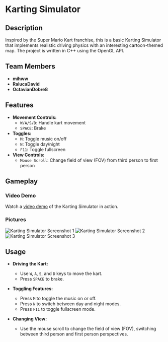 # Karting Simulator

## Description
Inspired by the Super Mario Kart franchise, this is a basic Karting Simulator that implements realistic driving physics with an interesting cartoon-themed map. The project is written in C++ using the OpenGL API.

## Team Members
- **mihww**
- **RalucaDavid**
- **OctavianDobre8**

## Features
- **Movement Controls:**
  - `W/A/S/D`: Handle kart movement
  - `SPACE`: Brake
- **Toggles:**
  - `M`: Toggle music on/off
  - `N`: Toggle day/night
  - `F11`: Toggle fullscreen
- **View Controls:**
  - `Mouse Scroll`: Change field of view (FOV) from third person to first person

## Gameplay

### Video Demo
Watch a [video demo](https://www.youtube.com/watch?v=DczAsCQ7B1w) of the Karting Simulator in action.

### Pictures
![Karting Simulator Screenshot 1](https://github.com/mihww/Kart/assets/147138758/e2281d04-745f-49e9-87a1-f4251beb2777)
![Karting Simulator Screenshot 2](https://github.com/mihww/Kart/assets/147138758/93b1da65-5bc6-471f-8157-1a46c14dd6b4)
![Karting Simulator Screenshot 3](https://github.com/mihww/Kart/assets/147138758/75398784-7d34-4b7f-990c-894e472a39f7)

## Usage

- **Driving the Kart:**
  - Use `W`, `A`, `S`, and `D` keys to move the kart.
  - Press `SPACE` to brake.

- **Toggling Features:**
  - Press `M` to toggle the music on or off.
  - Press `N` to switch between day and night modes.
  - Press `F11` to toggle fullscreen mode.

- **Changing View:**
  - Use the mouse scroll to change the field of view (FOV), switching between third person and first person perspectives.
